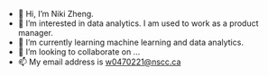- 👋 Hi, I’m Niki Zheng.
- 👀 I’m interested in data analytics. I am used to work as a product manager.
- 🌱 I’m currently learning machine learning and data analytics.
- 💞️ I’m looking to collaborate on ...
- 📫 My email address is w0470221@nscc.ca

<!---
Niki9001/Niki9001 is a ✨ special ✨ repository because its `README.md` (this file) appears on your GitHub profile.
You can click the Preview link to take a look at your changes.
--->
